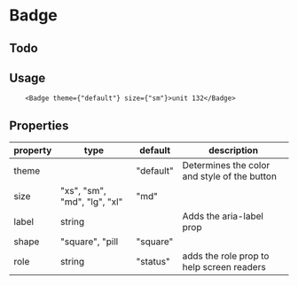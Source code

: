 # Badge

## Todo

## Usage

```tsx
    <Badge theme={"default"} size={"sm"}>unit 132</Badge>
```

## Properties
| property | type                         | default   | description                                  |
|----------|------------------------------|-----------|----------------------------------------------|
| theme    |                              | "default" | Determines the color and style of the button |
| size     | "xs", "sm", "md", "lg", "xl" | "md"      |                                              |
| label    | string                       |           | Adds the aria-label prop                     |
| shape    | "square", "pill              | "square"  |                                              |
| role     | string                       | "status"  | adds the role prop to help screen readers    |
